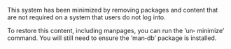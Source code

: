 This  system  has been minimized by removing packages and content
that are not required on a system that users do not log into.

To restore this content, including manpages, you can run the ’un‐
minimize’  command.  You  will  still need to ensure the ’man‐db’
package is installed.

